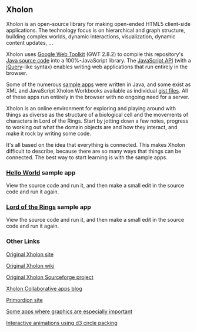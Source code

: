 Xholon
------

Xholon is an open-source library for making open-ended HTML5 client-side applications.
The technology focus is on hierarchical and graph structure, building complex worlds,
dynamic interactions, visualization, dynamic content updates, ...

Xholon uses [Google Web Toolkit](http://www.gwtproject.org/) (GWT 2.8.2) to compile this repository's [Java source code](https://www.primordion.com/Xholon/gwt/javadoc/) into a 100%-JavaScript library.
The [JavaScript API](https://www.primordion.com/Xholon/gwt/jsapidoc/) (with a [jQuery](https://api.jquery.com/)-like syntax) enables writing web applications
that run entirely in the browser.

Some of the numerous [sample apps](https://www.primordion.com/Xholon/gwt/) were written in Java,
and some exist as XML and JavaScript Xholon Workbooks available as individual [gist files](https://gist.github.com/kenwebb).
All of these apps run entirely in the browser with no ongoing need for a server.

Xholon is an online environment for exploring and playing around with things
as diverse as the structure of a biological cell and the movements of characters
in Lord of the Rings. Start by jotting down a few notes, progress to
working out what the domain objects are and how they interact,
and make it rock by writing some code.

It's all based on the idea that everything is connected. This makes Xholon
difficult to describe, because there are so many ways that things can be connected.
The best way to start learning is with the sample apps.

### [Hello World](https://www.primordion.com/Xholon/gwt/wb/editwb.html?app=7747121&src=gist) sample app
View the source code and run it, and then make a small edit in the source code and run it again.

### [Lord of the Rings](https://www.primordion.com/Xholon/gwt/wb/editwb.html?app=8289853&src=gist) sample app
View the source code and run it, and then make a small edit in the source code and run it again.

### Other Links
[Original Xholon site](https://www.primordion.com/Xholon/)

[Original Xholon wiki](https://www.primordion.com/Xholon/wiki/)

[Original Xholon Sourceforge project](https://sourceforge.net/projects/xholon/)

[Xholon Collaborative apps blog](https://primordion.com/collabapp/)

[Primordion site](https://www.primordion.com/)

[Some apps where graphics are especially important](https://www.primordion.com/Xholon/gwt/XholonGraphics.html)

[Interactive animations using d3 circle packing](https://www.primordion.com/Xholon/gwt/XholonCirclePacking.html)

